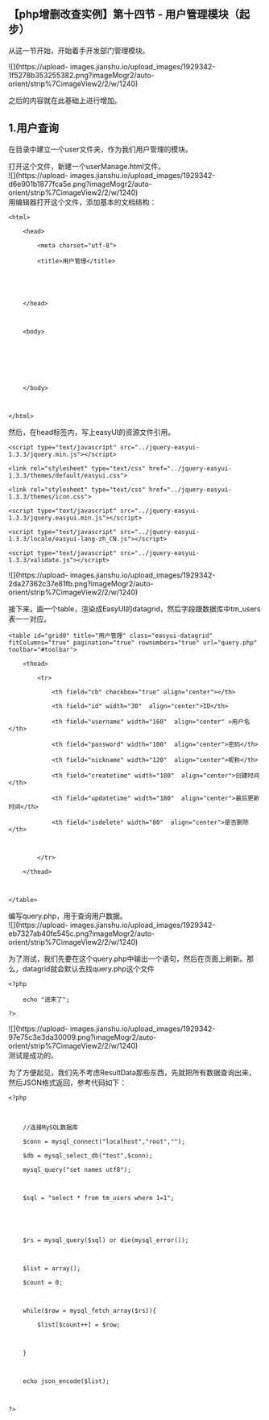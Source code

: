 ##  【php增删改查实例】第十四节 - 用户管理模块（起步）

从这一节开始，开始着手开发部门管理模块。

![](https://upload-
images.jianshu.io/upload_images/1929342-1f5278b353255382.png?imageMogr2/auto-
orient/strip%7CimageView2/2/w/1240)

之后的内容就在此基础上进行增加。

## 1.用户查询

在目录中建立一个user文件夹，作为我们用户管理的模块。

打开这个文件，新建一个userManage.html文件。  
![](https://upload-
images.jianshu.io/upload_images/1929342-d6e901b1877fca5e.png?imageMogr2/auto-
orient/strip%7CimageView2/2/w/1240)  
用编辑器打开这个文件，添加基本的文档结构：

    
    
    <html>
        <head>
            <meta charset="utf-8">
            <title>用户管理</title>
    
    
        </head>
    
        <body>
            
    
            
        </body>
    
    </html>

然后，在head标签内，写上easyUI的资源文件引用。

    
    
    <script type="text/javascript" src="../jquery-easyui-1.3.3/jquery.min.js"></script>
    <link rel="stylesheet" type="text/css" href="../jquery-easyui-1.3.3/themes/default/easyui.css">
    <link rel="stylesheet" type="text/css" href="../jquery-easyui-1.3.3/themes/icon.css">
    <script type="text/javascript" src="../jquery-easyui-1.3.3/jquery.easyui.min.js"></script>
    <script type="text/javascript" src="../jquery-easyui-1.3.3/locale/easyui-lang-zh_CN.js"></script>
    <script type="text/javascript" src="../jquery-easyui-1.3.3/validate.js"></script>

![](https://upload-
images.jianshu.io/upload_images/1929342-2da27362c37e81fb.png?imageMogr2/auto-
orient/strip%7CimageView2/2/w/1240)

接下来，画一个table，渲染成EasyUI的datagrid，然后字段跟数据库中tm_users表一一对应。

    
    
    <table id="grid0" title="用户管理" class="easyui-datagrid" fitColumns="true" pagination="true" rownumbers="true" url="query.php" toolbar="#toolbar">
        <thead>
            <tr>
                <th field="cb" checkbox="true" align="center"></th>
                <th field="id" width="30"  align="center">ID</th> 
                <th field="username" width="160"  align="center" >用户名</th>
                <th field="password" width="100"  align="center">密码</th>
                <th field="nickname" width="120"  align="center">昵称</th>
                <th field="createtime" width="180"  align="center">创建时间</th>
                <th field="updatetime" width="180"  align="center">最后更新时间</th>
                <th field="isdelete" width="80"  align="center">是否删除</th>
    
            </tr>
        </thead>
    
    </table>

编写query.php，用于查询用户数据。  
![](https://upload-
images.jianshu.io/upload_images/1929342-eb7327ab40fe545c.png?imageMogr2/auto-
orient/strip%7CimageView2/2/w/1240)

为了测试，我们先要在这个query.php中输出一个语句，然后在页面上刷新。那么，datagrid就会默认去找query.php这个文件

    
    
    <?php
        echo "进来了";
    ?>

![](https://upload-
images.jianshu.io/upload_images/1929342-97e75c3e3da30009.png?imageMogr2/auto-
orient/strip%7CimageView2/2/w/1240)  
测试是成功的。

为了方便起见，我们先不考虑ResultData那些东西，先就把所有数据查询出来，然后JSON格式返回，参考代码如下：

    
    
    <?php
        
        //连接MySQL数据库
        $conn = mysql_connect("localhost","root","");
        $db = mysql_select_db("test",$conn);
        mysql_query("set names utf8");
    
        $sql = "select * from tm_users where 1=1";
    
    
        $rs = mysql_query($sql) or die(mysql_error());
    
        $list = array();
        $count = 0;
    
        while($row = mysql_fetch_array($rs)){
            $list[$count++] = $row;
    
        }
    
        echo json_encode($list);
    
    ?>

